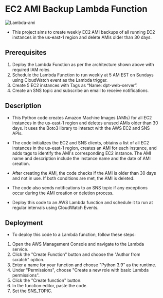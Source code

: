 # EC2 AMI Backup Lambda Function
![Lambda-ami](https://user-images.githubusercontent.com/99130650/222965587-d14863b5-e79c-4083-bd56-ff5c3356f7c6.jpeg)

- This project aims to create weekly EC2 AMI backups of all running EC2 instances in the us-east-1 region and delete AMIs older than 30 days.

## Prerequisites
1. Deploy the Lambda Function as per the architecture shown above with required IAM roles.
2. Schedule the Lambda Function to run weekly at 5 AM EST on Sundays using CloudWatch event as the Lambda trigger.
3. Create 5 EC2 instances with Tags as “Name: dpt-web-server”.
4. Create an SNS topic and subscribe an email to receive notifications.

## Description
- This Python code creates Amazon Machine Images (AMIs) for all EC2 instances in the us-east-1 region and deletes unused AMIs older than 30 days. It uses the Boto3 library to interact with the AWS EC2 and SNS APIs.

- The code initializes the EC2 and SNS clients, obtains a list of all EC2 instances in the us-east-1 region, creates an AMI for each instance, and adds tags to identify the AMI's corresponding EC2 instance. The AMI name and description include the instance name and the date of AMI creation.

- After creating the AMI, the code checks if the AMI is older than 30 days and not in use. If both conditions are met, the AMI is deleted.

- The code also sends notifications to an SNS topic if any exceptions occur during the AMI creation or deletion process.

- Deploy this code to an AWS Lambda function and schedule it to run at regular intervals using CloudWatch Events.

## Deployment
- To deploy this code to a Lambda function, follow these steps:

1. Open the AWS Management Console and navigate to the Lambda service.
2. Click the "Create Function" button and choose the "Author from scratch" option.
3. Enter a name for your function and choose "Python 3.9" as the runtime.
4. Under "Permissions", choose "Create a new role with basic Lambda permissions".
5. Click the "Create function" button.
6. In the function editor, paste the code.
7. Set the SNS_TOPIC.